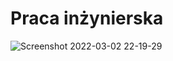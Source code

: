 # Praca inżynierska


![Screenshot 2022-03-02 22-19-29](https://user-images.githubusercontent.com/69324884/156451487-15151932-fa9f-4e36-ab88-73f5b9af5800.jpg)
